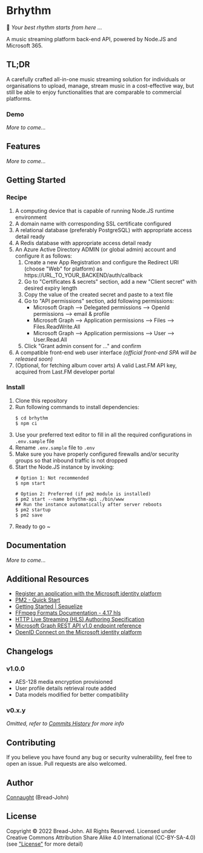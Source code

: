 # Brhythm
🎵 _Your best rhythm starts from here ..._

A music streaming platform back-end API, powered by Node.JS and Microsoft 365.

## TL;DR
A carefully crafted all-in-one music streaming solution for individuals or organisations to upload, manage, stream music in a cost-effective way, but still be able to enjoy functionalities that are comparable to commercial platforms.
### Demo
_More to come..._

## Features
_More to come..._

## Getting Started
### Recipe
1. A computing device that is capable of running Node.JS runtime environment
2. A domain name with corresponding SSL certificate configured
3. A relational database (preferably PostgreSQL) with appropriate access detail ready
4. A Redis database with appropriate access detail ready
5. An Azure Active Directory ADMIN (or global admin) account and configure it as follows:
   1. Create a new App Registration and configure the Redirect URI (choose "Web" for platform) as https://URL_TO_YOUR_BACKEND/auth/callback
   2. Go to "Certificates & secrets" section, add a new "Client secret" with desired expiry length
   3. Copy the value of the created secret and paste to a text file
   4. Go to "API permissions" section, add following permissions:
      - Microsoft Graph --> Delegated permissions --> OpenId permissions --> email & profile
      - Microsoft Graph --> Application permissions --> Files --> Files.ReadWrite.All
      - Microsoft Graph --> Application permissions --> User --> User.Read.All
   5. Click "Grant admin consent for ..." and confirm
6. A compatible front-end web user interface _(official front-end SPA will be released soon)_
7. (Optional, for fetching album cover arts) A valid Last.FM API key, acquired from Last.FM developer portal

### Install
1. Clone this repository
2. Run following commands to install dependencies:
   ```
   $ cd brhythm
   $ npm ci
   ```
3. Use your preferred text editor to fill in all the required configurations in `.env.sample` file
4. Rename `.env.sample` file to `.env`
5. Make sure you have properly configured firewalls and/or security groups so that inbound traffic is not dropped
6. Start the Node.JS instance by invoking:
   ```
   # Option 1: Not recommended
   $ npm start

   # Option 2: Preferred (if pm2 module is installed)
   $ pm2 start --name brhythm-api ./bin/www
   ## Run the instance automatically after server reboots
   $ pm2 startup
   $ pm2 save
   ```
7. Ready to go ~

## Documentation
_More to come..._

## Additional Resources
- [Register an application with the Microsoft identity platform](https://docs.microsoft.com/en-us/azure/active-directory/develop/quickstart-register-app)
- [PM2 - Quick Start](https://pm2.keymetrics.io/docs/usage/quick-start/)
- [Getting Started | Sequelize](https://sequelize.org/docs/v6/getting-started/)
- [FFmpeg Formats Documentation - 4.17 hls](https://ffmpeg.org/ffmpeg-formats.html#hls-2)
- [HTTP Live Streaming (HLS) Authoring Specification](https://developer.apple.com/documentation/http_live_streaming/http_live_streaming_hls_authoring_specification_for_apple_devices)
- [Microsoft Graph REST API v1.0 endpoint reference](https://docs.microsoft.com/en-us/graph/api/overview?view=graph-rest-1.0)
- [OpenID Connect on the Microsoft identity platform](https://docs.microsoft.com/en-us/azure/active-directory/develop/v2-protocols-oidc)

## Changelogs
### v1.0.0
- AES-128 media encryption provisioned
- User profile details retrieval route added
- Data models modified for better compatibility

### v0.x.y
_Omitted, refer to [Commits History](https://github.com/Bread-John/brhythm/commits/main) for more info_

## Contributing
If you believe you have found any bug or security vulnerability, feel free to open an issue. Pull requests are also welcomed.

## Author
[Connaught](https://johnnybread.com) (Bread-John)

## License
Copyright &copy; 2022 Bread-John. All Rights Reserved.
Licensed under Creative Commons Attribution Share Alike 4.0 International (CC-BY-SA-4.0) (see ["License"](/LICENSE) for more detail)
